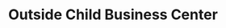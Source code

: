 ---
title: "Outside Child Business Center"
url: /ganta/outside-child-business-center/
shop: Lebensmittel
---